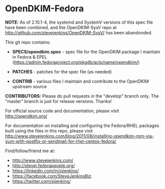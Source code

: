 OpenDKIM-Fedora
===============
**NOTE:** As of 2.10.1-4, the systemd and SystemV versions of this spec file have been combined, and the OpenDKIM-SysV repo at http://github.com/stevejenkins/OpenDKIM-SysV/ has been abandonded.

This git repo contains:

- **SPECS/opendkim.spec** - spec file for the OpenDKIM package I maintain in Fedora & EPEL (https://admin.fedoraproject.org/pkgdb/acls/name/opendkim/)

- **PATCHES** - patches for the spec file (as needed)

- **CONTRIB** - various files I maintain and contribute to the OpenDKIM upstream source

**CONTRIBUTORS:** Please do pull requests in the "develop" branch only. The "master" branch is just for release versions. Thanks!

For official source code and documentation, please visit http://opendkim.org/

For documentation on installing and configuring the Fedora/RHEL packages built using the files in this repo, please visit http://www.stevejenkins.com/blog/2011/08/installing-opendkim-rpm-via-yum-with-postfix-or-sendmail-for-rhel-centos-fedora/

Find/follow/friend me at:
- http://www.stevejenkins.com/
- http://stevej.fedorapeople.org/
- https://linkedin.com/in/sjjenkins/
- https://facebook.com/SteveJenkinsBiz
- https://twitter.com/sjjenkins/
